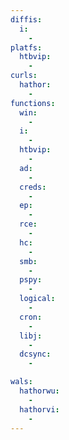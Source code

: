 ```yaml
---
diffis:
  i:
    -
platfs:
  htbvip:
    -
curls:
  hathor:
    -
functions:
  win:
    -
  i:
    -
  htbvip:
    -
  ad:
    -
  creds:
    -
  ep:
    -
  rce:
    -
  hc:
    -
  smb:
    -
  pspy:
    -
  logical:
    -
  cron:
    -
  libj:
    -
  dcsync:
    -

wals:
  hathorwu:
    -
  hathorvi:
    -
---
```

